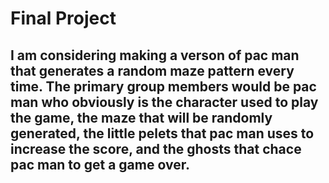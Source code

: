 # Final Project

## I am considering making a verson of pac man that generates a random maze pattern every time. The primary group members would be pac man who obviously is the character used to play the game, the maze that will be randomly generated, the little pelets that pac man uses to increase the score, and the ghosts that chace pac man to get a game over. 
